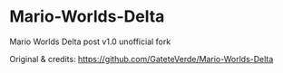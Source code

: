 # Mario-Worlds-Delta

Mario Worlds Delta post v1.0 unofficial fork

Original & credits: https://github.com/GateteVerde/Mario-Worlds-Delta